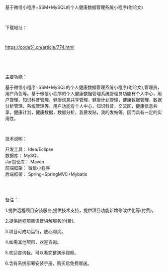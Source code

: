 <p>基于微信小程序+SSM+MySQL的个人健康数据管理系统小程序(附论文)</p>

<p>&nbsp;</p>

<p>下载地址：</p>

<p>&nbsp;</p>

<p><a href="http://code51.cn/article/774.html">https://code51.cn/article/774.html</a></p>

<p>&nbsp;</p>

<p>&nbsp;</p>

<p>主要功能：</p>

<p><p>基于微信小程序+SSM+MySQL的个人健康数据管理系统小程序(附论文),管理员，用户角色等。基于微信小程序的个人健康数据管理系统管理员功能有个人中心，用户管理，知识科普管理，健康信息共享管理，健康计划管理，健康数据管理，数据分析管理，系统管理等。用户功能有个人中心，知识科普，交流区，健康信息共享，健康计划，健康数据，数据分析，我要发贴，我的发帖等。因而具有一定的实用性。</p>
</p>

<p>&nbsp;</p>

<p>技术说明：</p>

<p><p>开发工具： Idea/Eclipse<br />
数据库： MySQL<br />
Jar包仓库： Maven<br />
前端框架： 微信小程序<br />
后端框架： Spring+SpringMVC+Mybatis<br />
&nbsp;</p>
</p>

<p>&nbsp;</p>

<p>备注：</p>

<p>1.提供远程项目安装服务,提供技术支持，提供项目功能新增修改优化等(付费)。</p>

<p>2.提供远程项目语音讲解服务(付费)。</p>

<p>3.项目可成功运行，放心购买。</p>

<p>4.如需其他项目，欢迎咨询。</p>

<p>5.欢迎咨询我，可以看完整演示视频。</p>

<p>6.含有系统部署安装手册，购买后免费赠送。</p>
